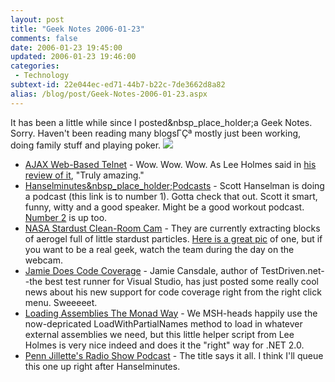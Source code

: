```yaml
---
layout: post
title: "Geek Notes 2006-01-23"
comments: false
date: 2006-01-23 19:45:00
updated: 2006-01-23 19:46:00
categories:
 - Technology
subtext-id: 22e044ec-ed71-44b7-b22c-7de3662d8a82
alias: /blog/post/Geek-Notes-2006-01-23.aspx
---
```



It has been a little while since I posted&nbsp_place_holder;a Geek Notes. Sorry. Haven't been reading many blogsΓÇª mostly just been working, doing family stuff and playing poker. ![](http://www.peterprovost.org/Files/smile1.gif)

  * [AJAX Web-Based Telnet](http://www.koikids.com/) - Wow. Wow. Wow. As Lee Holmes said in [his review of it](http://www.leeholmes.com/blog/AwesomeAJAXWebbasedTelnetApplication.aspx), "Truly amazing."
  * [Hanselminutes&nbsp_place_holder;Podcasts](http://www.hanselman.com/blog/PermaLink.aspx?guid=a0260667-0345-428a-abc9-d48c86c83a69) - Scott Hanselman is doing a podcast (this link is to number 1). Gotta check that out. Scott it smart, funny, witty and a good speaker. Might be a good workout podcast. [Number 2](http://www.hanselman.com/blog/PermaLink.aspx?guid=c4000099-61b6-43fd-83d9-165cdecd4d66) is up too.
  * [NASA Stardust Clean-Room Cam](http://stardust.jpl.nasa.gov/mission/webcam.html) - They are currently extracting blocks of aerogel full of little stardust particles. [Here is a great pic](http://www.boingboing.net/images/stardust_dust.jpg) of one, but if you want to be a real geek, watch the team during the day on the webcam.
  * [Jamie Does Code Coverage](http://weblogs.asp.net/nunitaddin/archive/2006/01/23/436227.aspx) - Jamie Cansdale, author of TestDriven.net--the best test runner for Visual Studio, has just posted some really cool news about his new support for code coverage right from the right click menu. Sweeeeet.
  * [Loading Assemblies The Monad Way](http://www.leeholmes.com/blog/HowDoIEasilyLoadAssembliesWhenLoadWithPartialNameHasBeenDeprecated.aspx) - We MSH-heads happily use the now-depricated LoadWithPartialNames method to load in whatever external assemblies we need, but this little helper script from Lee Holmes is very nice indeed and does it the "right" way for .NET 2.0.
  * [Penn Jillette's Radio Show Podcast](http://www.boingboing.net/2006/01/22/penn_jillettes_radio.html) - The title says it all. I think I'll queue this one up right after Hanselminutes.
